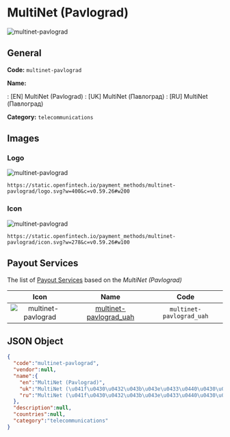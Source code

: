
# MultiNet (Pavlograd) 
![multinet-pavlograd](https://static.openfintech.io/payment_methods/multinet-pavlograd/logo.svg?w=400&c=v0.59.26#w200)  

## General 
**Code:** `multinet-pavlograd` 
 
**Name:** 
 
:	[EN] MultiNet (Pavlograd) 
:	[UK] MultiNet (Павлоград) 
:	[RU] MultiNet (Павлоград) 
 
**Category:** `telecommunications` 
 

## Images 

### Logo 
![multinet-pavlograd](https://static.openfintech.io/payment_methods/multinet-pavlograd/logo.svg?w=400&c=v0.59.26#w200)  

```
https://static.openfintech.io/payment_methods/multinet-pavlograd/logo.svg?w=400&c=v0.59.26#w200
```  

### Icon 
![multinet-pavlograd](https://static.openfintech.io/payment_methods/multinet-pavlograd/icon.svg?w=278&c=v0.59.26#w100)  

```
https://static.openfintech.io/payment_methods/multinet-pavlograd/icon.svg?w=278&c=v0.59.26#w100
```  

## Payout Services 
 
The list of [Payout Services](/payout-services/) based on the _MultiNet (Pavlograd)_ 

|Icon|Name|Code| 
|:---:|:---:|:---:| 
|![multinet-pavlograd](https://static.openfintech.io/payout_methods/multinet-pavlograd/icon.png?w=278&c=v0.59.26#w40) |[multinet-pavlograd_uah](/payout-services/multinet-pavlograd_uah/)|`multinet-pavlograd_uah`| 
 

## JSON Object 

```json
{
  "code":"multinet-pavlograd",
  "vendor":null,
  "name":{
    "en":"MultiNet (Pavlograd)",
    "uk":"MultiNet (\u041f\u0430\u0432\u043b\u043e\u0433\u0440\u0430\u0434)",
    "ru":"MultiNet (\u041f\u0430\u0432\u043b\u043e\u0433\u0440\u0430\u0434)"
  },
  "description":null,
  "countries":null,
  "category":"telecommunications"
}
```  
